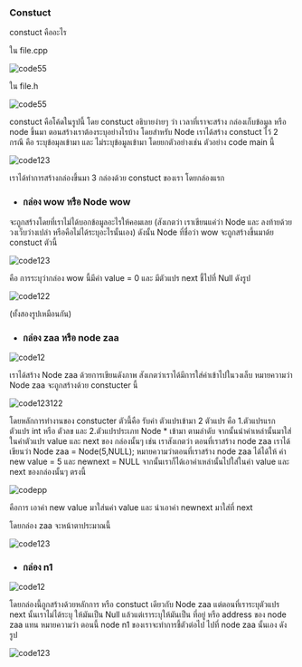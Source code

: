 ### Constuct 

constuct คืออะไร 

ใน file.cpp



![code55](https://media.discordapp.net/attachments/784804366904590388/1080246587898466365/image.png?width=681&height=437)


ใน file.h


![code55](https://media.discordapp.net/attachments/784804366904590388/1080246541048098847/image.png?width=527&height=437)

constuct คือโค้ดในรูปนี้ โดย constuct อธิบายง่ายๆ ว่า เวลาที่เราจะสร้าง กล่องเก็บข้อมูล หรือ node ขึ้นมา ตอนสร้างเราต้องระบุอย่างไรบ้าง โดยสำหรับ Node เราได้สร้าง constuct ไว้ 2 กรณี คือ ระบุข้อมุลเข้ามา และ ไม่ระบุข้อมูลเข้ามา โดยยกตัวอย่างเช่น ตัวอย่าง code main นี้ 

![code123](https://media.discordapp.net/attachments/784804366904590388/1080247788102750228/image.png)

เราได้ทำการสร้างกล่องขึ้นมา 3 กล่องด้วย constuct ของเรา โดยกล่องแรก 

- ### กล่อง wow หรือ Node wow 
จะถูกสร้างโดยที่เราไม่ได้บอกข้อมูลอะไรให้คอมเลย (สังเกตว่า เราเขียนแค่ว่า Node และ ลงท้ายด้วยวงเว็บว่างเปล่า หรือคือไม่ได้ระบุอะไรนั้นเอง) ดังนั้น Node ที่ชื่อว่า wow จะถูกสร้างขึ้นมาด้ย constuct ตัวนี้ 

![code123](https://media.discordapp.net/attachments/784804366904590388/1080248971517243543/image.png)

คือ การระบุว่ากล่อง wow นี้มีค่า value = 0 และ มีตัวแปร next ชี้ไปที่ Null ดังรูป

![code122](https://media.discordapp.net/attachments/1029082389852475525/1080249512972521612/IMG_1770.png?width=960&height=419)

(ทั้งสองรูปเหมือนกัน)

- ### กล่อง zaa หรือ node zaa

![code12](https://media.discordapp.net/attachments/784804366904590388/1080250399132504085/image.png)

เราได้สร้าง Node zaa ด้วยการเขียนดังภาพ สังเกตว่าเราได้มีการใส่ค่าเข้าไปในวงเล็บ หมายความว่า Node zaa จะถูกสร้างด้วย constucter นี้ 

![code123122](https://media.discordapp.net/attachments/784804366904590388/1080250800179253268/image.png)

โดยหลักการทำงานของ constucter ตัวนี้คือ รับค่า ตัวแปรเข้ามา 2 ตัวแปร คือ 1.ตัวแปรแรกตัวแปร int หรือ ตัวลข และ 2.ตัวแปรประเภท Node * เข้ามา ตามลำดับ จากนั้นนำค่าเหล่านั้นมาใส่ในค่าตัวแปร value และ next ของ กล่องนั้นๆ เช่น เราสังเกตว่า ตอนที่เราสร้าง node zaa เราได้เขียนว่า Node zaa = Node(5,NULL); หมายความว่าตอนที่เราสร้าง node zaa ได้ได้ให้ ค่า new value = 5 และ newnext = NULL จากนั้นเราก็ได้เอาค่าเหล่านั้นไปใส่ในค่า value และ next ของกล่องนั้นๆ ตรงนี้ 

![codepp](https://media.discordapp.net/attachments/784804366904590388/1080252981187985438/image.png)

คือการ เอาค่า new value มาใส่นค่า value และ นำเอาค่า newnext มาใส่ที่ next 

โดยกล่อง zaa จะหน้าตาประมาณนี้ 

![code123](https://media.discordapp.net/attachments/1029082389852475525/1080253718076866650/IMG_1771.png?width=906&height=437)

- ### กล่อง n1

![code12](https://media.discordapp.net/attachments/1029082389852475525/1080254428671655983/image.png)

โดยกล่องนี้ถูกสร้างด้วยหลักการ หรือ constuct เดียวกับ Node zaa แต่ตอนที่เราระบุตัวแปร next นั้นเราไม่ได้ระบุ ให้มันเป็น Null แล้วแต่เราระบุให้มันเป็น ที่อยู่ หรือ address ของ node zaa แทน หมายความว่า ตอนนี้ node n1 ของเราจะทำการชี้ตัวต่อไป ไปที่ node zaa นั้นเอง ดังรูป

![code123](https://media.discordapp.net/attachments/1029082389852475525/1080255021033197629/IMG_1772.png?width=960&height=279)
